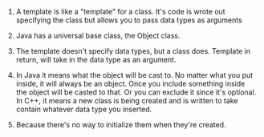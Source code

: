 1. A template is like a "template" for a class. It's code is wrote out specifying the class but allows you to pass data types as arguments

2. Java has a universal base class, the Object class.

3. The template doesn't specify data types, but a class does. Template in return, will take in the data type as an argument.

7. In Java it means what the object will be cast to. No matter what you put inside, it will always be an object. Once you include something inside the object will be casted to that. Or you can exclude it since it's optional. In C++, it means a new class is being created and is written to take contain whatever data type you inserted.

8. Because there's no way to initialize them when they're created.